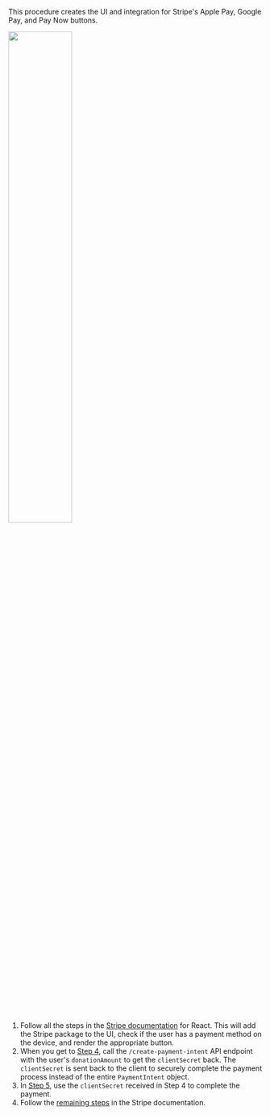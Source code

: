 This procedure creates the UI and integration for Stripe's Apple Pay, Google Pay, and Pay Now buttons.

<img src="https://user-images.githubusercontent.com/8395862/153504423-800f4253-3d05-4ece-81ed-5f61db829271.png" width="50%">

1. Follow all the steps in the [Stripe documentation](https://stripe.com/docs/stripe-js/elements/payment-request-button?html-or-react=react) for React. This will add the Stripe package to the UI, check if the user has a payment method on the device, and render the appropriate button.
2. When you get to [Step 4](https://stripe.com/docs/stripe-js/elements/payment-request-button?html-or-react=react#react-create-payment), call the `/create-payment-intent` API endpoint with the user's `donationAmount` to get the `clientSecret` back. The `clientSecret` is sent back to the client to securely complete the payment process instead of the entire `PaymentIntent` object.
3. In [Step 5](https://stripe.com/docs/stripe-js/elements/payment-request-button?html-or-react=react#react-complete-payment), use the `clientSecret` received in Step 4 to complete the payment.
4. Follow the [remaining steps](https://stripe.com/docs/stripe-js/elements/payment-request-button?html-or-react=react#react-testing) in the Stripe documentation.